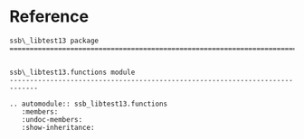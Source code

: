 # Reference

<!--
The content of the {eval-rst} block below is generated by the command:
poetry run sphinx-apidoc -T -f -t ./docs/templates -o ./docs ./src
from the root directory.

You need to rerun the command when python files are added, deleted or renamed.
Copy the content from the generated
ssb_libtest13.rst file to the {eval-rst} block below and
delete the .rst file afterwards.
-->

```{eval-rst}
ssb\_libtest13 package
=============================================================================


ssb\_libtest13.functions module
-----------------------------------------------------------------------------

.. automodule:: ssb_libtest13.functions
   :members:
   :undoc-members:
   :show-inheritance:
```
